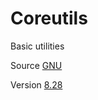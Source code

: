 # Coreutils

Basic utilities

Source [GNU](http://git.savannah.gnu.org/cgit/coreutils.git/)

Version [8.28](http://git.savannah.gnu.org/cgit/coreutils.git/tag/?h=v8.28)
